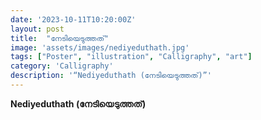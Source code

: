```yaml
---
date: '2023-10-11T10:20:00Z'
layout: post
title:  "നേടിയെടുത്തത്"
image: 'assets/images/nediyeduthath.jpg'
tags: ["Poster", "illustration", "Calligraphy", "art"]
category: 'Calligraphy'
description: '“Nediyeduthath (നേടിയെടുത്തത്)”'
---
```

**Nediyeduthath (നേടിയെടുത്തത്)**